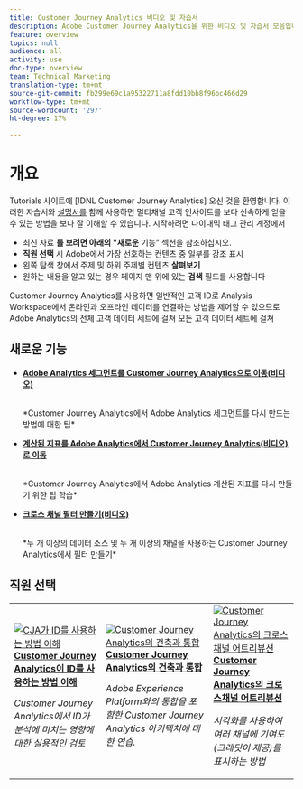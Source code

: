 ```yaml
---
title: Customer Journey Analytics 비디오 및 자습서
description: Adobe Customer Journey Analytics을 위한 비디오 및 자습서 모음입니다.
feature: overview
topics: null
audience: all
activity: use
doc-type: overview
team: Technical Marketing
translation-type: tm+mt
source-git-commit: fb299e69c1a95322711a8fdd10bb8f96bc466d29
workflow-type: tm+mt
source-wordcount: '297'
ht-degree: 17%

---
```



# 개요

Tutorials 사이트에 [!DNL Customer Journey Analytics] 오신 것을 환영합니다.  이러한 자습서와 [설명서를](https://docs.adobe.com/content/help/en/analytics-platform/using/cja-landing.html) 함께 사용하면 멀티채널 고객 인사이트를 보다 신속하게 얻을 수 있는 방법을 보다 잘 이해할 수 있습니다.  시작하려면 다이내믹 태그 관리 계정에서

* 최신 자료 **를 보려면 아래의 &quot;새로운** 기능&quot; 섹션을 참조하십시오.
* **직원 선택** 시 Adobe에서 가장 선호하는 컨텐츠 중 일부를 강조 표시
* 왼쪽 탐색 창에서 주제 및 하위 주제별 컨텐츠 **살펴보기**
* 원하는 내용을 알고 있는 경우 페이지 맨 위에 있는 **검색** 필드를 사용합니다

Customer Journey Analytics를 사용하면 일반적인 고객 ID로 Analysis Workspace에서 온라인과 오프라인 데이터를 연결하는 방법을 제어할 수 있으므로 Adobe Analytics의 전체 고객 데이터 세트에 걸쳐 모든 고객 데이터 세트에 걸쳐

## 새로운 기능

* **[Adobe Analytics 세그먼트를 Customer Journey Analytics으로 이동(비디오)](/help/moving-adobe-analytics-segments-to-customer-journey-analytics.md)**

   <br>
   *Customer Journey Analytics에서 Adobe Analytics 세그먼트를 다시 만드는 방법에 대한 팁*

* **[계산된 지표를 Adobe Analytics에서 Customer Journey Analytics(비디오)로 이동](/help/moving-your-calculated-metrics-from-adobe-analytics-to-customer-journey-analytics.md)**

   <br>
   *Customer Journey Analytics에서 Adobe Analytics 계산된 지표를 다시 만들기 위한 팁 학습*

* **[크로스 채널 필터 만들기(비디오)](/help/creating-cross-channel-filters-in-customer-journey-analytics.md)**

   <br>
   *두 개 이상의 데이터 소스 및 두 개 이상의 채널을 사용하는 Customer Journey Analytics에서 필터 만들기*

## 직원 선택

<table>
<tr>
  <td>
    <a href="/help/understanding-how-customer-journey-analytics-uses-identity.md">
      <img alt="CJA가 ID를 사용하는 방법 이해" src="assets/30750.jpg" />
    </a>
    <div>
      <a href="/help/understanding-how-customer-journey-analytics-uses-identity.md">
    <strong>Customer Journey Analytics이 ID를 사용하는 방법 이해</strong>
    </a>
    </div>
    <p>
    <em>Customer Journey Analytics에서 ID가 분석에 미치는 영향에 대한 실용적인 검토</em>
    <p>
  </td>
   <td>
    <a href="/help/architecture-and-integrations-of-cja.md">
      <img alt="Customer Journey Analytics의 건축과 통합" src="assets/32483.jpg" />
    </a>
    <div>
      <a href="/help/architecture-and-integrations-of-cja.md">
    <strong>Customer Journey Analytics의 건축과 통합</strong>
    </a>
    </div>
    <p>
    <em>Adobe Experience Platform와의 통합을 포함한 Customer Journey Analytics 아키텍처에 대한 연습.</em>
    <p>
  </td>
  <td>
    <a href="/help/cross-channel-attribution-in-customer-journey-analytics.md">
      <img alt="Customer Journey Analytics의 크로스채널 어트리뷰션" src="assets/31772.jpg" />
    </a>
    <div>
      <a href="/help/cross-channel-attribution-in-customer-journey-analytics.md">
    <strong>Customer Journey Analytics의 크로스채널 어트리뷰션</strong>
    </a>
    </div>
    <p>
    <em>시각화를 사용하여 여러 채널에 기여도(크레딧이 제공)를 표시하는 방법</em>
    <p>
  </td>
</tr>
</table>
